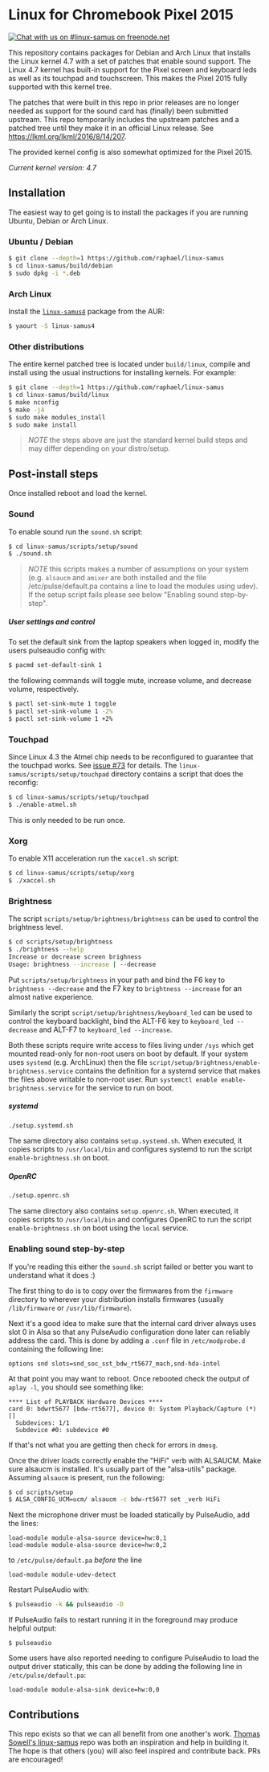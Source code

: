 # Linux for Chromebook Pixel 2015
[![Chat with us on #linux-samus on freenode.net](https://img.shields.io/badge/chat-on%20%23linux--samus-brightgreen.svg)](https://webchat.freenode.net/?channels=linux-samus "Chat with us on #linux-samus on freenode.net")

This repository contains packages for Debian and Arch Linux that installs the Linux kernel 4.7 with
a set of patches that enable sound support. The Linux 4.7 kernel has built-in support for the Pixel
screen and keyboard leds as well as its touchpad and touchscreen. This makes the Pixel 2015 fully
supported with this kernel tree.

The patches that were built in this repo in prior releases are no longer needed as support for the
sound card has (finally) been submitted upstream. This repo temporarily includes the upstream patches
and a patched tree until they make it in an official Linux release. See https://lkml.org/lkml/2016/8/14/207.

The provided kernel config is also somewhat optimized for the Pixel 2015.

*Current kernel version: 4.7*

## Installation

The easiest way to get going is to install the packages if you are running
Ubuntu, Debian or Arch Linux.

### Ubuntu / Debian

``` bash
$ git clone --depth=1 https://github.com/raphael/linux-samus
$ cd linux-samus/build/debian
$ sudo dpkg -i *.deb
```

### Arch Linux

Install the [`linux-samus4`](https://aur.archlinux.org/packages/linux-samus4/) package from the AUR:
```sh
$ yaourt -S linux-samus4
```

### Other distributions

The entire kernel patched tree is located under `build/linux`, compile and install using the usual
instructions for installing kernels. For example:
``` bash
$ git clone --depth=1 https://github.com/raphael/linux-samus
$ cd linux-samus/build/linux
$ make nconfig
$ make -j4
$ sudo make modules_install
$ sudo make install
```
> *NOTE* the steps above are just the standard kernel build steps and may
> differ depending on your distro/setup.

## Post-install steps

Once installed reboot and load the kernel.

### Sound

To enable sound run the `sound.sh` script:
```sh
$ cd linux-samus/scripts/setup/sound
$ ./sound.sh
```
> *NOTE* this scripts makes a number of assumptions on your system (e.g.
> `alsaucm` and `amixer` are both installed and the file
> /etc/pulse/default.pa contains a line to load the modules using udev).
If the setup script fails please see below "Enabling sound step-by-step".

##### User settings and control
To set the default sink from the laptop speakers when logged in, modify
the users pulseaudio config with:
```sh
$ pacmd set-default-sink 1
```
the following commands will toggle mute, increase volume, and decrease volume,
respectively.
```sh
$ pactl set-sink-mute 1 toggle
$ pactl set-sink-volume 1 -2%
$ pactl set-sink-volume 1 +2%
```

### Touchpad

Since Linux 4.3 the Atmel chip needs to be reconfigured to guarantee that the touchpad works.
See [issue #73](../../issues/73) for details. The `linux-samus/scripts/setup/touchpad` directory contains a script
that does the reconfig:
```sh
$ cd linux-samus/scripts/setup/touchpad
$ ./enable-atmel.sh
```

This is only needed to be run once.

### Xorg

To enable X11 acceleration run the `xaccel.sh` script:
```sh
$ cd linux-samus/scripts/setup/xorg
$ ./xaccel.sh
```

### Brightness

The script `scripts/setup/brightness/brightness` can be used to control the
brightness level.
```sh
$ cd scripts/setup/brightness
$ ./brightness --help
Increase or decrease screen brighness
Usage: brightness --increase | --decrease
```
Put `scripts/setup/brightness` in your path and bind the F6 key to
`brightness --decrease` and the F7 key to `brightness --increase` for an
almost native experience.

Similarly the script `script/setup/brightness/keyboard_led` can be used to
control the keyboard backlight, bind the ALT-F6 key to
`keyboard_led --decrease` and ALT-F7 to `keyboard_led --increase`.

Both these scripts require write access to files living under `/sys` which
get mounted read-only for non-root users on boot by default. If your system
uses `systemd` (e.g. ArchLinux) then the file
`script/setup/brightness/enable-brightness.service` contains the definition
for a systemd service that makes the files above writable to non-root user.
Run `systemctl enable enable-brightness.service` for the service to run on boot.

##### systemd
```sh
./setup.systemd.sh
```
The same directory also contains `setup.systemd.sh`. When executed, it copies
scripts to `/usr/local/bin` and configures systemd to run the script
`enable-brightness.sh` on boot.

##### OpenRC
```sh
./setup.openrc.sh
```
The same directory also contains `setup.openrc.sh`. When executed, it copies
scripts to `/usr/local/bin` and configures OpenRC to run the script
`enable-brightness.sh` on boot using the `local` service.

### Enabling sound step-by-step

If you're reading this either the `sound.sh` script failed or better you want to
understand what it does :)

The first thing to do is to copy over the firmwares from the `firmware` directory
to wherever your distribution installs firmwares (usually `/lib/firmware` or 
`/usr/lib/firmware`).

Next it's a good idea to make sure that the internal card driver always uses slot
0 in Alsa so that any PulseAudio configuration done later can reliably address the
card. This is done by adding a `.conf` file in `/etc/modprobe.d` containing the
following line:
```
options snd slots=snd_soc_sst_bdw_rt5677_mach,snd-hda-intel
```
At that point you may want to reboot.  Once rebooted check the output of `aplay -l`,
you should see something like:
```
**** List of PLAYBACK Hardware Devices ****
card 0: bdwrt5677 [bdw-rt5677], device 0: System Playback/Capture (*) []
  Subdevices: 1/1
  Subdevice #0: subdevice #0

```
If that's not what you are getting then check for errors in `dmesg`.

Once the driver loads correctly enable the "HiFi" verb with ALSAUCM. Make sure
alsaucm is installed. It's usually part of the "alsa-utils" package. Assuming
`alsaucm` is present, run the following:
```sh
$ cd scripts/setup
$ ALSA_CONFIG_UCM=ucm/ alsaucm -c bdw-rt5677 set _verb HiFi
```
Next the microphone driver must be loaded statically by PulseAudio, add the
lines:
```
load-module module-alsa-source device=hw:0,1
load-module module-alsa-source device=hw:0,2
```
to `/etc/pulse/default.pa` *before* the line
```
load-module module-udev-detect
```
Restart PulseAudio with:
```sh
$ pulseaudio -k && pulseaudio -D
```
If PulseAudio fails to restart running it in the foreground may produce helpful
output:
```
$ pulseaudio
```
Some users have also reported needing to configure PulseAudio to load the output
driver statically, this can be done by adding the following line in 
`/etc/pulse/default.pa`:
```
load-module module-alsa-sink device=hw:0,0
```

## Contributions

This repo exists so that we can all benefit from one another's work.
[Thomas Sowell's linux-samus](https://github.com/tsowell/linux-samus) repo
was both an inspiration and help in building it. The hope is that others
(you) will also feel inspired and contribute back. PRs are encouraged!
